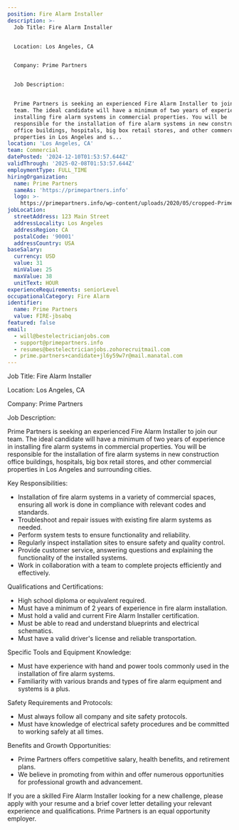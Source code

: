 ```yaml
---
position: Fire Alarm Installer
description: >-
  Job Title: Fire Alarm Installer


  Location: Los Angeles, CA


  Company: Prime Partners


  Job Description:


  Prime Partners is seeking an experienced Fire Alarm Installer to join our
  team. The ideal candidate will have a minimum of two years of experience in
  installing fire alarm systems in commercial properties. You will be
  responsible for the installation of fire alarm systems in new construction
  office buildings, hospitals, big box retail stores, and other commercial
  properties in Los Angeles and s...
location: 'Los Angeles, CA'
team: Commercial
datePosted: '2024-12-10T01:53:57.644Z'
validThrough: '2025-02-08T01:53:57.644Z'
employmentType: FULL_TIME
hiringOrganization:
  name: Prime Partners
  sameAs: 'https://primepartners.info'
  logo: >-
    https://primepartners.info/wp-content/uploads/2020/05/cropped-Prime-Partners-Logo-NO-BG-1-1.png
jobLocation:
  streetAddress: 123 Main Street
  addressLocality: Los Angeles
  addressRegion: CA
  postalCode: '90001'
  addressCountry: USA
baseSalary:
  currency: USD
  value: 31
  minValue: 25
  maxValue: 38
  unitText: HOUR
experienceRequirements: seniorLevel
occupationalCategory: Fire Alarm
identifier:
  name: Prime Partners
  value: FIRE-jbsabq
featured: false
email:
  - will@bestelectricianjobs.com
  - support@primepartners.info
  - resumes@bestelectricianjobs.zohorecruitmail.com
  - prime.partners+candidate+jl6y59w7r@mail.manatal.com
---
```




Job Title: Fire Alarm Installer

Location: Los Angeles, CA

Company: Prime Partners

Job Description:

Prime Partners is seeking an experienced Fire Alarm Installer to join our team. The ideal candidate will have a minimum of two years of experience in installing fire alarm systems in commercial properties. You will be responsible for the installation of fire alarm systems in new construction office buildings, hospitals, big box retail stores, and other commercial properties in Los Angeles and surrounding cities.

Key Responsibilities:

- Installation of fire alarm systems in a variety of commercial spaces, ensuring all work is done in compliance with relevant codes and standards.
- Troubleshoot and repair issues with existing fire alarm systems as needed.
- Perform system tests to ensure functionality and reliability.
- Regularly inspect installation sites to ensure safety and quality control.
- Provide customer service, answering questions and explaining the functionality of the installed systems.
- Work in collaboration with a team to complete projects efficiently and effectively.

Qualifications and Certifications:

- High school diploma or equivalent required.
- Must have a minimum of 2 years of experience in fire alarm installation.
- Must hold a valid and current Fire Alarm Installer certification.
- Must be able to read and understand blueprints and electrical schematics.
- Must have a valid driver's license and reliable transportation.

Specific Tools and Equipment Knowledge:

- Must have experience with hand and power tools commonly used in the installation of fire alarm systems.
- Familiarity with various brands and types of fire alarm equipment and systems is a plus.

Safety Requirements and Protocols:

- Must always follow all company and site safety protocols.
- Must have knowledge of electrical safety procedures and be committed to working safely at all times.

Benefits and Growth Opportunities:

- Prime Partners offers competitive salary, health benefits, and retirement plans.
- We believe in promoting from within and offer numerous opportunities for professional growth and advancement.

If you are a skilled Fire Alarm Installer looking for a new challenge, please apply with your resume and a brief cover letter detailing your relevant experience and qualifications. Prime Partners is an equal opportunity employer.